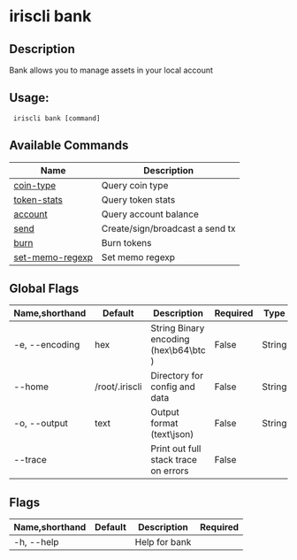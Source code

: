 # iriscli bank

## Description

Bank allows you to manage assets in your local account 

## Usage:

```
 iriscli bank [command]
```


## Available Commands

| Name                                  | Description                         |
| ------------------------------------- | ----------------------------------- |
| [coin-type](coin-type.md)             | Query coin type                     |
| [token-stats](token-stats.md)         | Query token stats                   |
| [account](account.md)                 | Query account balance               |
| [send](send.md)                       | Create/sign/broadcast a send tx     |
| [burn](burn.md)                       | Burn tokens                         |
| [set-memo-regexp](set-memo-regexp.md) | Set memo regexp                     |

## Global Flags

| Name,shorthand        | Default        | Description                                 | Required | Type   |
| --------------------- | -------------- | ------------------------------------------- | -------- | ------ |
| -e, --encoding        | hex            | String   Binary encoding (hex\b64\btc )     | False    | String |
| --home                | /root/.iriscli | Directory for config and data               | False    | String |
| -o, --output          | text           | Output format (text\json)                   | False    | String |
| --trace               |                | Print out full stack trace on errors        | False    |        |

## Flags

| Name,shorthand | Default | Description   | Required |
| -------------- | ------- | ------------- | -------- |
| -h, --help     |         | Help for bank |          |
